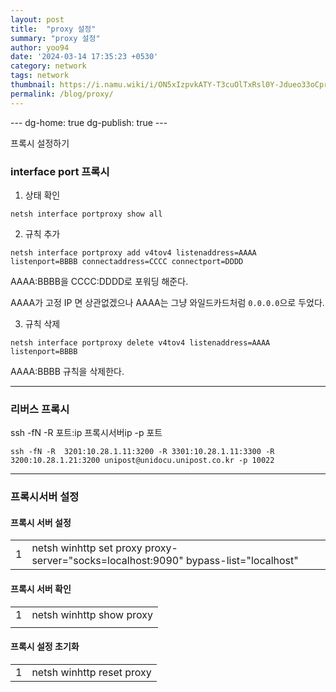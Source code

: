 ```yaml
---
layout: post
title:  "proxy 설정"
summary: "proxy 설정"
author: yoo94
date: '2024-03-14 17:35:23 +0530'
category: network
tags: network
thumbnail: https://i.namu.wiki/i/ON5xIzpvkATY-T3cuOlTxRsl0Y-Jdueo33oCpr6boBqL40lCB2j7QR9ITN3u6U1Mp4DaMrFwk15pU35jaKUm2nEa-DMP2B6lGPyfpsXwIYSsJqs2jh3S8Lo3UeNNkagzemIHiAT2W4eBACDKFMNMrA.webp
permalink: /blog/proxy/
---
```


--- dg-home: true dg-publish: true ---

프록시 설정하기

### interface port 프록시

1. 상태 확인

```sehll
netsh interface portproxy show all
```

2. 규칙 추가

```sehll
netsh interface portproxy add v4tov4 listenaddress=AAAA listenport=BBBB connectaddress=CCCC connectport=DDDD
```

AAAA:BBBB을 CCCC:DDDD로 포워딩 해준다.

AAAA가 고정 IP 면 상관없겠으나 AAAA는 그냥 와일드카드처럼 `0.0.0.0`으로 두었다.

3. 규칙 삭제

```sehll
netsh interface portproxy delete v4tov4 listenaddress=AAAA listenport=BBBB
```

AAAA:BBBB 규칙을 삭제한다.

---
### 리버스 프록시

ssh -fN -R 포트:ip 프록시서버ip -p 포트

```sehll
ssh -fN -R  3201:10.28.1.11:3200 -R 3301:10.28.1.11:3300 -R  3200:10.28.1.21:3200 unipost@unidocu.unipost.co.kr -p 10022
```

---
### 프록시서버 설정
#### 프록시 서버 설정

|   |   |
|---|---|
|1|netsh winhttp set proxy proxy-server="socks=localhost:9090" bypass-list="localhost"|

#### 프록시 서버 확인

|  |  |
| ---- | ---- |
| 1 | netsh winhttp show proxy |
|  |  |

#### 프록시 설정 초기화

|   |   |
|---|---|
|1|netsh winhttp reset proxy|
```